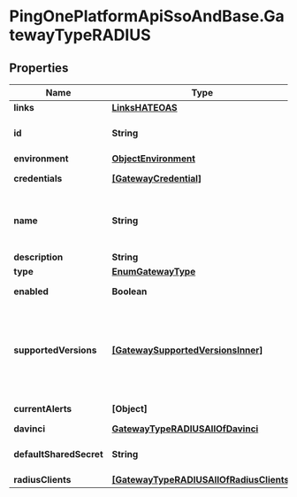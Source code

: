 # PingOnePlatformApiSsoAndBase.GatewayTypeRADIUS

## Properties

Name | Type | Description | Notes
------------ | ------------- | ------------- | -------------
**links** | [**LinksHATEOAS**](LinksHATEOAS.md) |  | [optional] 
**id** | **String** | A string that specifies the instance ID of the gateway. The gateway instance ID is created by the gateway when it starts up. | [optional] [readonly] 
**environment** | [**ObjectEnvironment**](ObjectEnvironment.md) |  | [optional] 
**credentials** | [**[GatewayCredential]**](GatewayCredential.md) |  | [optional] [readonly] 
**name** | **String** | A string that specifies the resource name, which must be provided and must be unique within an environment. Valid characters are any Unicode letter, mark, numeric character, forward slash, dot, apostrophe, underscore, space, or hyphen. | 
**description** | **String** | A string that specifies the description of the resource. | [optional] 
**type** | [**EnumGatewayType**](EnumGatewayType.md) |  | 
**enabled** | **Boolean** | A boolean that specifies whether the gateway is enabled. This is a required property. | 
**supportedVersions** | [**[GatewaySupportedVersionsInner]**](GatewaySupportedVersionsInner.md) | An array that lists the LDAP gateway versions associated with this gateway resource. This information is returned on a GET {{apiPath}}/environments/{{environmentID}}/gateways request, and it is used to trigger alerts if the gateway tries to connect with an unsupported version (or a version that is not the latest or recommended version). | [optional] [readonly] 
**currentAlerts** | **[Object]** |  | [optional] [readonly] 
**davinci** | [**GatewayTypeRADIUSAllOfDavinci**](GatewayTypeRADIUSAllOfDavinci.md) |  | 
**defaultSharedSecret** | **String** | Value to use for the shared secret if the shared secret is not provided for one or more of the RADIUS clients specified. | [optional] 
**radiusClients** | [**[GatewayTypeRADIUSAllOfRadiusClients]**](GatewayTypeRADIUSAllOfRadiusClients.md) | Collection of RADIUS clients. | 


